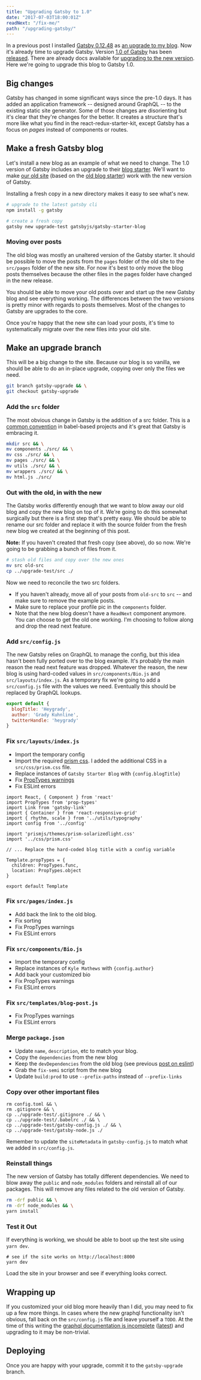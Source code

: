 ```yaml
---
title: "Upgrading Gatsby to 1.0"
date: "2017-07-03T18:00:01Z"
readNext: "/fix-me/"
path: "/upgrading-gatsby/"
---
```


In a previous post I installed [Gatsby 0.12.48](https://github.com/gatsbyjs/gatsby/tree/73dcc32d0041de6057d6328f0563b4e6cfb5e160) as [an upgrade to my blog](../new-blog/). Now it's already time to upgrade Gatsby. Version [1.0 of Gatsby](https://github.com/gatsbyjs/gatsby/tree/1.0) has been [released](https://www.gatsbyjs.org/blog/gatsby-v1/). There are already docs available for [upgrading to the new version](https://www.gatsbyjs.org/docs/migrating-from-v0-to-v1/). Here we're going to upgrade this blog to Gatsby 1.0.

## Big changes
Gatsby has changed in some significant ways since the pre-1.0 days. It has added an application framework -- designed around GraphQL -- to the existing static site generator. Some of those changes are disorienting but it's clear that they're changes for the better. It creates a structure that's more like what you find in the react-redux-starter-kit, except Gatsby has a focus on *pages* instead of components or routes.

## Make a fresh Gatsby blog
Let's install a new blog as an example of what we need to change. The 1.0 version of Gatsby includes an upgrade to their [blog starter](https://github.com/gatsbyjs/gatsby-starter-blog/tree/ec2f17b6ac61b12a64c335f8facf1ed7590833b9). We'll want to make [our old site](https://github.com/heygrady/blog/tree/16fe1912b2ce87616ecd7922d8d6de38db41ef27) (based on the [old blog starter](https://github.com/gatsbyjs/gatsby-starter-blog/tree/f404f3a1bfddcb17aeb038b60a7cf2a025c44550)) work with the new version of Gatsby.

Installing a fresh copy in a new directory makes it easy to see what's new.

```bash
# upgrade to the latest gatsby cli
npm install -g gatsby

# create a fresh copy
gatsby new upgrade-test gatsbyjs/gatsby-starter-blog
```

### Moving over posts
The old blog was mostly an unaltered version of the Gatsby starter. It should be possible to move the posts from the `pages` folder of the old site to the `src/pages` folder of the new site. For now it's best to only move the blog posts themselves because the other files in the pages folder have changed in the new release.

You should be able to move your old posts over and start up the new Gatsby blog and see everything working. The differences between the two versions is pretty minor with regards to posts themselves. Most of the changes to Gatsby are upgrades to the core.

Once you're happy that the new site can load your posts, it's time to systematically migrate over the new files into your old site.

## Make an upgrade branch
This will be a big change to the site. Because our blog is so vanilla, we should be able to do an in-place upgrade, copying over only the files we need.

```bash
git branch gatsby-upgrade && \
git checkout gatsby-upgrade
```

### Add the `src` folder
The most obvious change in Gatsby is the addition of a src folder. This is a [common convention](https://medium.com/@tarkus/how-to-build-and-publish-es6-modules-today-with-babel-and-rollup-4426d9c7ca71) in babel-based projects and it's great that Gatsby is embracing it.

```bash
mkdir src && \
mv components ./src/ && \
mv css ./src/ && \
mv pages ./src/ && \
mv utils ./src/ && \
mv wrappers ./src/ && \
mv html.js ./src/
```

### Out with the old, in with the new
The Gatsby works differently enough that we want to blow away our old blog and copy the new blog on top of it. We're going to do this somewhat surgically but there is a first step that's pretty easy. We should be able to rename our src folder and replace it with the source folder from the fresh new blog we created at the beginning of this post.

**Note:** If you haven't created that fresh copy (see above), do so now. We're going to be grabbing a bunch of files from it.

```bash
# stash old files and copy over the new ones
mv src old-src
cp ../upgrade-test/src ./
```

Now we need to reconcile the two src folders.
- If you haven't already, move all of your posts from `old-src` to `src` -- and make sure to remove the example posts.
- Make sure to replace your profile pic in the `components` folder.
- Note that the new blog doesn't have a `ReadNext` component anymore. You can choose to get the old one working. I'm choosing to follow along and drop the read next feature.

### Add `src/config.js`
The new Gatsby relies on GraphQL to manage the config, but this idea hasn't been fully ported over to the blog example. It's probably the main reason the read next feature was dropped. Whatever the reason, the new blog is using hard-coded values in `src/components/Bio.js` and `src/layouts/index.js`. As a temporary fix we're going to add a `src/config.js` file with the values we need. Eventually this should be replaced by GraphQL lookups.

```js
export default {
  blogTitle: 'Heygrady',
  author: 'Grady Kuhnline',
  twitterHandle: 'heygrady'
}
```

### Fix `src/layouts/index.js`

- Import the temporary config
- Import the required [prism css](https://github.com/gatsbyjs/gatsby/tree/master/packages/gatsby-remark-prismjs#include-css). I added the additional CSS in a `src/css/prism.css` file.
- Replace instances of `Gatsby Starter Blog` with `{config.blogTitle}`
- Fix [PropTypes warnings](https://github.com/react-toolbox/react-toolbox/issues/1410)
- Fix ESLint errors

```js{2,6,8-9,14-15}
import React, { Component } from 'react'
import PropTypes from 'prop-types'
import Link from 'gatsby-link'
import { Container } from 'react-responsive-grid'
import { rhythm, scale } from '../utils/typography'
import config from '../config'

import 'prismjs/themes/prism-solarizedlight.css'
import '../css/prism.css'

// ... Replace the hard-coded blog title with a config variable

Template.propTypes = {
  children: PropTypes.func,
  location: PropTypes.object
}

export default Template
```

### Fix `src/pages/index.js`

- Add back the link to the old blog.
- Fix sorting
- Fix PropTypes warnings
- Fix ESLint errors

### Fix `src/components/Bio.js`

- Import the temporary config
- Replace instances of `Kyle Mathews` with `{config.author}`
- Add back your customized bio
- Fix PropTypes warnings
- Fix ESLint errors

### Fix `src/templates/blog-post.js`

- Fix PropTypes warnings
- Fix ESLint errors

### Merge `package.json`
- Update `name`, `description`, etc to match your blog.
- Copy the `dependencies` from the new blog
- Keep the `devDependencies` from the old blog (see previous [post on eslint](../enable-linting/))
- Grab the `fix-semi` script from the new blog
- Update `build:prod` to use `--prefix-paths` instead of `--prefix-links`

### Copy over other important files

```
rm config.toml && \
rm .gitignore && \
cp ../upgrade-test/.gitignore ./ && \
cp ../upgrade-test/.babelrc ./ && \
cp ../upgrade-test/gatsby-config.js ./ && \
cp ../upgrade-test/gatsby-node.js ./
```

Remember to update the `siteMetadata` in `gatsby-config.js` to match what we added in `src/config.js`.

### Reinstall things

The new version of Gatsby has totally different dependencies. We need to blow away the `public` and `node_modules` folders and reinstall all of our packages. This will remove any files related to the old version of Gatsby.

```bash
rm -drf public && \
rm -drf node_modules && \
yarn install
```

### Test it Out
If everything is working, we should be able to boot up the test site using `yarn dev`.

```
# see if the site works on http://localhost:8000
yarn dev
```

Load the site in your browser and see if everything looks correct.

## Wrapping up
If you customized your old blog more heavily than I did, you may need to fix up a few more things. In cases where the new graphql functionality isn't obvious, fall back on the `src/config.js` file and leave yourself a `TODO`. At the time of this writing the [graphql documentation is incomplete](https://github.com/gatsbyjs/gatsby/blob/e4457d155840f4e08c46397cba944abd38dc5934/docs/docs/querying-with-graphql.md) ([latest](https://www.gatsbyjs.org/docs/querying-with-graphql/)) and upgrading to it may be non-trivial.

## Deploying
Once you are happy with your upgrade, commit it to the `gatsby-upgrade` branch.
